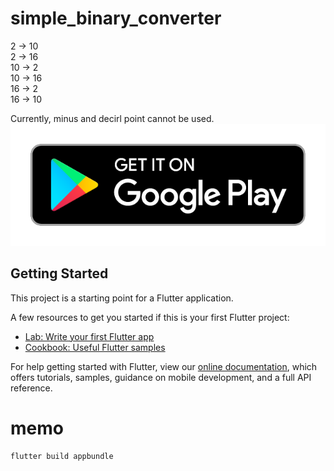 # simple_binary_converter

2 -> 10  
2 -> 16  
10 -> 2  
10 -> 16  
16 -> 2  
16 -> 10  
  
Currently, minus and decirl point cannot be used.
<a href='https://play.google.com/store/apps/details?id=com.unkomorasi01.simple_binary_converter&pcampaignid=pcampaignidMKT-Other-global-all-co-prtnr-py-PartBadge-Mar2515-1'><img alt='Get it on Google Play' src='doc/google-play-badge.png'/></a>

## Getting Started

This project is a starting point for a Flutter application.

A few resources to get you started if this is your first Flutter project:

- [Lab: Write your first Flutter app](https://flutter.dev/docs/get-started/codelab)
- [Cookbook: Useful Flutter samples](https://flutter.dev/docs/cookbook)

For help getting started with Flutter, view our
[online documentation](https://flutter.dev/docs), which offers tutorials,
samples, guidance on mobile development, and a full API reference.

# memo
```sh
flutter build appbundle
```

